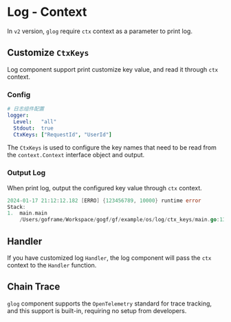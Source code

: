 # Log - Context

In `v2` version, `glog` require `ctx` context as a parameter to print log.

## Customize `CtxKeys`

Log component support print customize key value, and read it through `ctx` context.

### Config

```yaml
# 日志组件配置
logger:
  Level:   "all"
  Stdout:  true
  CtxKeys: ["RequestId", "UserId"]
```

The `CtxKeys` is used to configure the key names that need to be read from the `context.Context` interface object and output.

### Output Log

When print log, output the configured key value through `ctx` context.

```go
2024-01-17 21:12:12.182 [ERRO] {123456789, 10000} runtime error
Stack:
1.  main.main
    /Users/goframe/Workspace/gogf/gf/example/os/log/ctx_keys/main.go:13

```

## Handler

If you have customized log `Handler`, the log component will pass the `ctx` context to the `Handler` function.

## Chain Trace

`glog` component supports the `OpenTelemetry` standard for trace tracking, and this support is built-in, requiring no setup from developers.
